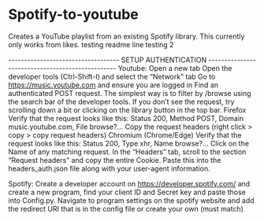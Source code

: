 # Spotify-to-youtube
Creates a YouTube playlist from an existing Spotify library.
This currently only works from likes.
testing readme line
testing 2

----------------------------------- SETUP AUTHENTICATION -------------------------------------------------
Youtube: 
Open a new tab
Open the developer tools (Ctrl-Shift-I) and select the “Network” tab
Go to https://music.youtube.com and ensure you are logged in
Find an authenticated POST request. The simplest way is to filter by /browse using the search bar of the developer tools. If you don’t see the request, try scrolling down a bit or clicking on the library button in the top bar.
Firefox
Verify that the request looks like this: Status 200, Method POST, Domain music.youtube.com, File browse?...
Copy the request headers (right click > copy > copy request headers)
Chromium (Chrome/Edge)
Verify that the request looks like this: Status 200, Type xhr, Name browse?...
Click on the Name of any matching request. In the “Headers” tab, scroll to the section “Request headers” and copy the entire Cookie. Paste this into the headers_auth.json file along with your user-agent information.

Spotify:
Create a developer account on https://developer.spotify.com/ and create a new program, find your client ID and Secret key and paste those into Config.py. Navigate to program settings on the spotify website and add the redirect URI that is in the config file or create your own (must match)
